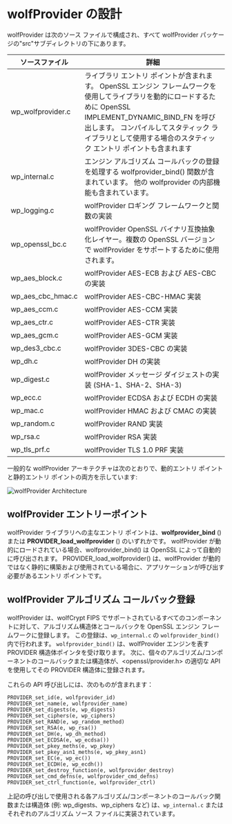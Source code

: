 # wolfProvider の設計

wolfProvider は次のソース ファイルで構成され、すべて wolfProvider パッケージの"src"サブディレクトリの下にあります。

| ソースファイル | 詳細 |
| --------------- | ---------------- |
| wp_wolfprovider.c | ライブラリ エントリ ポイントが含まれます。 OpenSSL エンジン フレームワークを使用してライブラリを動的にロードするために OpenSSL IMPLEMENT_DYNAMIC_BIND_FN を呼び出します。 コンパイルしてスタティック ライブラリとして使用する場合のスタティック エントリ ポイントも含まれます |
| wp_internal.c | エンジン アルゴリズム コールバックの登録を処理する wolfprovider_bind() 関数が含まれています。 他の wolfprovider の内部機能も含まれています。 |
| wp_logging.c | wolfProvider ロギング フレームワークと関数の実装 |
| wp_openssl_bc.c | wolfProvider OpenSSL バイナリ互換抽象化レイヤー。複数の OpenSSL バージョンで wolfProvider をサポートするために使用されます。 |
| wp_aes_block.c | wolfProvider AES-ECB および AES-CBC の実装 |
| wp_aes_cbc_hmac.c | wolfProvider AES-CBC-HMAC 実装 |
| wp_aes_ccm.c | wolfProvider AES-CCM 実装 |
| wp_aes_ctr.c | wolfProvider AES-CTR 実装 |
| wp_aes_gcm.c | wolfProvider AES-GCM 実装 |
| wp_des3_cbc.c | wolfProvider 3DES-CBC の実装 |
| wp_dh.c | wolfProvider DH の実装 |
| wp_digest.c | wolfProvider メッセージ ダイジェストの実装 (SHA-1、SHA-2、SHA-3) |
| wp_ecc.c | wolfProvider ECDSA および ECDH の実装 |
| wp_mac.c | wolfProvider HMAC および CMAC の実装 |
| wp_random.c | wolfProvider RAND 実装 |
| wp_rsa.c | wolfProvider RSA 実装 |
| wp_tls_prf.c | wolfProvider TLS 1.0 PRF 実装 |


一般的な wolfProvider アーキテクチャは次のとおりで、動的エントリ ポイントと静的エントリ ポイントの両方を示しています:

![wolfProvider Architecture](../png/wolfprovider_architecture.png)

## wolfProvider エントリーポイント

wolfProvider ライブラリへの主なエントリ ポイントは、**wolfprovider_bind** () または **PROVIDER_load_wolfprovider** () のいずれかです。 wolfProvider が動的にロードされている場合、wolfprovider_bind() は OpenSSL によって自動的に呼び出されます。 PROVIDER_load_wolfprovider() は、wolfProvider が動的ではなく静的に構築および使用されている場合に、アプリケーションが呼び出す必要があるエントリ ポイントです。

## wolfProvider アルゴリズム コールバック登録

wolfProvider は、wolfCrypt FIPS でサポートされているすべてのコンポーネントに対して、アルゴリズム構造体とコールバックを OpenSSL エンジン フレームワークに登録します。 この登録は、`wp_internal.c` の `wolfprovider_bind()` 内で行われます。 `wolfprovider_bind()` は、wolfProvider エンジンを表す PROVIDER 構造体ポインタを受け取ります。 次に、個々のアルゴリズム/コンポーネントのコールバックまたは構造体が、<openssl/provider.h> の適切な API を使用してその PROVIDER 構造体に登録されます。



これらの API 呼び出しには、次のものが含まれます：
```
PROVIDER_set_id(e, wolfprovider_id)
PROVIDER_set_name(e, wolfprovider_name)
PROVIDER_set_digests(e, wp_digests)
PROVIDER_set_ciphers(e, wp_ciphers)
PROVIDER_set_RAND(e, wp_random_method)
PROVIDER_set_RSA(e, wp_rsa())
PROVIDER_set_DH(e, wp_dh_method)
PROVIDER_set_ECDSA(e, wp_ecdsa())
PROVIDER_set_pkey_meths(e, wp_pkey)
PROVIDER_set_pkey_asn1_meths(e, wp_pkey_asn1)
PROVIDER_set_EC(e, wp_ec())
PROVIDER_set_ECDH(e, wp_ecdh())
PROVIDER_set_destroy_function(e, wolfprovider_destroy)
PROVIDER_set_cmd_defns(e, wolfprovider_cmd_defns)
PROVIDER_set_ctrl_function(e, wolfprovider_ctrl)
```

上記の呼び出しで使用される各アルゴリズム/コンポーネントのコールバック関数または構造体 (例: wp_digests、wp_ciphers など) は、`wp_internal.c` またはそれぞれのアルゴリズム ソース ファイルに実装されています。
